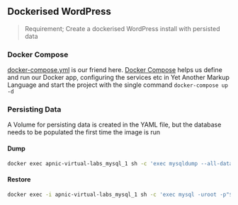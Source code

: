 
## Dockerised WordPress

> Requirement; Create a dockerised WordPress install with persisted data

### Docker Compose

[docker-compose.yml](./docker-compose.yml) is our friend here. [Docker Compose](https://docs.docker.com/compose) helps us define and run our Docker app, configuring the services etc in Yet Another Markup Language and start the project with the single command `docker-compose up -d`

### Persisting Data

A Volume for persisting data is created in the YAML file, but the database needs to be populated the first time the image is run


#### Dump
```bash
docker exec apnic-virtual-labs_mysql_1 sh -c 'exec mysqldump --all-databases -uroot -p"$MYSQL_ROOT_PASSWORD"' > wordpress/database.sql
```

#### Restore
```bash
docker exec -i apnic-virtual-labs_mysql_1 sh -c 'exec mysql -uroot -p"$MYSQL_ROOT_PASSWORD"' < wordpress/database.sql
```
